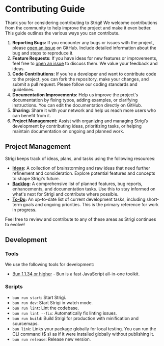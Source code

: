 # Contributing Guide

Thank you for considering contributing to Strigi! We welcome contributions from the community to help improve the project and make it even better. This guide outlines the various ways you can contribute.

1. **Reporting Bugs:** If you encounter any bugs or issues with the project, please [open an issue](https://github.com/neogaialab/strigi/issues) on GitHub. Include detailed information about the bug and steps to reproduce it.
2. **Feature Requests:** If you have ideas for new features or improvements, feel free to [open an issue](https://github.com/neogaialab/strigi/issues) to discuss them. We value your feedback and ideas.
3. **Code Contributions:** If you're a developer and want to contribute code to the project, you can fork the repository, make your changes, and submit a pull request. Please follow our coding standards and guidelines.
4. **Documentation Improvements:** Help us improve the project's documentation by fixing typos, adding examples, or clarifying instructions. You can edit the documentation directly on GitHub.
5. **Sharing:** Share it with your network and help us reach more users who can benefit from it.
6. **Project Management:** Assist with organizing and managing Strigi’s development by contributing ideas, prioritizing tasks, or helping maintain documentation on ongoing and planned work.

## Project Management

Strigi keeps track of ideas, plans, and tasks using the following resources:

- **[Ideas](pm/notes/ideas.md):** A collection of brainstorming and raw ideas that need further refinement and consideration. Explore potential features and concepts to shape Strigi's future.
- **[Backlog](pm/BACKLOG.md):** A comprehensive list of planned features, bug reports, enhancements, and documentation tasks. Use this to stay informed on what's next for Strigi and contribute where possible.
- **[To-Do](pm/TODO.md):** An up-to-date list of current development tasks, including short-term goals and ongoing priorities. This is the primary reference for work in progress.

Feel free to review and contribute to any of these areas as Strigi continues to evolve!

## Development

### Tools

We use the following tools for development:

- [Bun 1.1.34 or higher](https://bun.sh/) - Bun is a fast JavaScript all-in-one toolkit.

### Scripts

- `bun run start`: Start Strigi.
- `bun run dev`: Start Strigi in watch mode.
- `bun run lint`: Lint the codebase.
- `bun run lint --fix`: Automatically fix linting issues.
- `bun run build`: Build Strigi for production with minification and sourcemaps.
- `bun link`: Links your package globally for local testing. You can run the CLI command ($ s) as if it were installed globally without publishing it.
- `bun run release`: Release new version.
